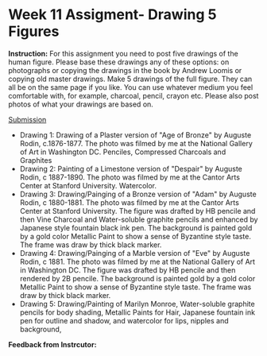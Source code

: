 # Week 11 Assigment- Drawing 5 Figures
**Instruction:** For this assignment you need to post five drawings of the human figure. Please base these drawings any of these options: on photographs or copying the drawings in the book by Andrew Loomis or copying old master drawings.
Make 5 drawings of the full figure.  They can all be on the same page if you like.  You can use whatever medium you feel comfortable with, for example, charcoal, pencil, crayon etc. Please also post photos of what your drawings are based on.


[Submission](https://photos.app.goo.gl/3oz16jhMkqPDM2CS7)

* Drawing 1: Drawing of a Plaster version of "Age of Bronze" by Auguste Rodin, c.1876-1877. The photo was filmed by me at the National Gallery of Art in Washington DC. Penciles, Compressed Charcoals and Graphites
* Drawing 2: Painting of a Limestone version of  "Despair" by Auguste Rodin, c 1887-1890. The photo was filmed by me at the Cantor Arts Center at Stanford University. Watercolor.
* Drawing 3: Drawing/Painging of a Bronze version of "Adam" by Auguste Rodin, c 1880-1881. The photo was filmed by me at the Cantor Arts Center at Stanford University. The figure was drafted by HB pencile and then Vine Charcoal and Water-soluble graphite pencils and enhanced by Japanese style fountain black ink pen. The background is painted gold by a gold color Metallic Paint to show a sense of Byzantine style taste. The frame was draw by thick black marker.
* Drawing 4: Drawing/Painging of a Marble version of "Eve" by Auguste Rodin, c 1881. The photo was filmed by me at the National Gallery of Art in Washington DC. The figure was drafted by HB pencile and then rendered by 2B pencile. The background is painted gold by a gold color Metallic Paint to show a sense of Byzantine style taste. The frame was draw by thick black marker. 
* Drawing 5: Drawing/Painting of Marilyn Monroe, Water-soluble graphite pencils for body shading, Metallic Paints for Hair, Japanese fountain ink pen for outline and shadow, and watercolor for lips, nipples and background, 

**Feedback from Instrcutor:**
